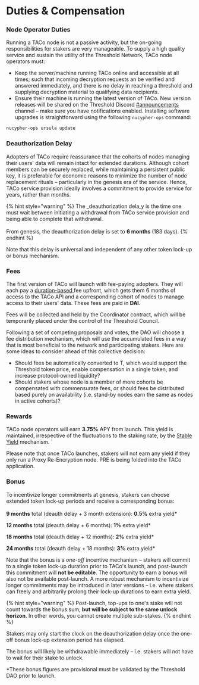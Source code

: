 # Duties & Compensation

### Node **Operator Duties**&#x20;

Running a TACo node is not a passive activity, but the on-going responsibilities for stakers are very manageable. To supply a high quality service and sustain the utility of the Threshold Network, TACo node operators must:&#x20;

* Keep the server/machine running TACo online and accessible at all times; such that incoming decryption requests an be verified and answered immediately, and there is no delay in reaching a threshold and supplying decryption material to qualifying data recipients.&#x20;
* Ensure their machine is running the latest version of TACo. New version releases will be shared on the Threshold Discord [#announcements](https://discord.com/channels/866378471868727316/870384195636199455) channel – make sure you have notifications enabled. Installing software upgrades is straightforward using the following `nucypher-ops` command:&#x20;

```bash
nucypher-ops ursula update
```

### **Deauthorization Delay**&#x20;

Adopters of TACo require reassurance that the cohorts of nodes managing their users' data will remain intact for extended durations. Although cohort members can be securely replaced, while maintaining a persistent public key, it is preferable for economic reasons to minimize the number of node replacement rituals – particularly in the genesis era of the service. Hence, TACo service provision ideally involves a commitment to provide service for years, rather than months.&#x20;

{% hint style="warning" %}
The _deauthorization dela_y is the time one must wait between initiating a withdrawal from TACo service provision and being able to complete that withdrawal.\
\
From genesis, the deauthorization delay is set to **6 months** (183 days).&#x20;
{% endhint %}

Note that this delay is universal and independent of any other token lock-up or bonus mechanism.&#x20;

### **Fees**&#x20;

The first version of TACo will launch with fee-paying adopters. They will each pay a [duration-based ](../../../../app-development/threshold-access-control-tac/fee-models-and-price-points/duration-based-fees.md) fee upfront, which gets them 6 months of access to the TACo API and a corresponding cohort of nodes to manage access to their users' data. These fees are paid in **DAI**.&#x20;

Fees will be collected and held by the Coordinator contract, which will be temporarily placed under the control of the Threshold Council.&#x20;

Following a set of competing proposals and votes, the DAO will choose a fee distribution mechanism, which will use the accumulated fees in a way that is most beneficial to the network and participating stakers. Here are some ideas to consider ahead of this collective decision:&#x20;

* Should fees be automatically converted to T, which would support the Threshold token price, enable compensation in a single token, and increase protocol-owned liquidity?
* Should stakers whose node is a member of more cohorts be compensated with commensurate fees, or should fees be distributed based purely on availability (i.e. stand-by nodes earn the same as nodes in active cohorts)?&#x20;

### **Rewards**&#x20;

TACo node operators will earn **3.75%** APY from launch. This yield is maintained, irrespective of the fluctuations to the staking rate, by the [Stable Yield](https://forum.threshold.network/t/tip-003-threshold-network-reward-mechanisms-proposal-i-stable-yield-for-non-institutional-staker-welfare/82) mechanism. \`

Please note that once TACo launches, stakers will not earn any yield if they only run a Proxy Re-Encryption node. PRE is being folded into the TACo application. &#x20;

### **Bonus**

To incentivize longer commitments at genesis, stakers can choose extended token lock-up periods and receive a corresponding bonus: \
\
**9 months** total (deauth delay + 3 month extension): **0.5%** extra yield\*&#x20;

**12 months** total (deauth delay + 6 months): **1%** extra yield\*&#x20;

**18 months** total (deauth delay + 12 months): **2%** extra yield\*&#x20;

**24 months** total (deauth delay + 18 months): **3%** extra yield\*

Note that the bonus is a _one-off_ incentive mechanism – stakers will commit to a single token lock-up duration prior to TACo's launch, and post-launch this commitment will **not be editable**. The opportunity to earn a bonus will also not be available post-launch. A more robust mechanism to incentivize longer commitments may be introduced in later versions – i.e. where stakers can freely and arbitrarily prolong their lock-up durations to earn extra yield.&#x20;

{% hint style="warning" %}
Post-launch, top-ups to one's stake will not count towards the bonus sum, **but will be subject to the same unlock horizon**. In other words, you cannot create multiple sub-stakes.&#x20;
{% endhint %}

Stakers may only start the clock on the deauthorization delay once the one-off bonus lock-up extension period has elapsed.&#x20;

The bonus will likely be withdrawable immediately – i.e. stakers will not have to wait for their stake to unlock.&#x20;

\*These bonus figures are provisional must be validated by the Threshold DAO prior to launch.&#x20;
